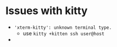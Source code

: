 # Issues with kitty
- `'xterm-kitty': unknown terminal type.`
	- use `kitty +kitten ssh user@host`
-